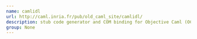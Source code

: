 ```yaml
---
name: camlidl
url: http://caml.inria.fr/pub/old_caml_site/camlidl/
description: stub code generator and COM binding for Objective Caml (OCaml). URL : http://caml.inria.fr/pub/old_caml_site/camlidl/ Groups : None
group: None
---
```

